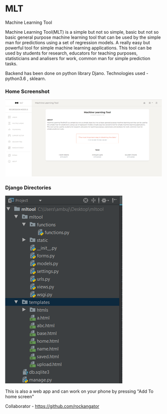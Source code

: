 # MLT
Machine Learning Tool

Machine Learning Tool(MLT) is a simple but not so simple, basic but not so basic general purpose machine learning tool that can be used by the simple man for predictions using a set of regression models. A really easy but powerful tool for simple machine learning applications. This tool can be used by students for research, educators for teaching purposes, statisticians and analisers for work, common man for simple prediction tasks.


Backend has been done on python library Djano.
Technologies used - python3.6 , sklearn.

### Home Screenshot
![](Capture.PNG)

### Django Directories

![](Django%20directories.PNG)


This is also a web app and can work on your phone by pressing "Add To home screen"

Collaborator - https://github.com/rockangator 

